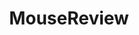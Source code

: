 ---
title: MouseReview
crosslinks:
- youtubefactsbot
- hardwareswap
- Competitiveoverwatch
- GlobalOffensive
- MechanicalKeyboards
- youtubot
- u_imguralbumbot
- razer
- MassdropBot
- OverwatchUniversity
- LogitechG
- alotabot
- mechmarket
- MousepadReview
- G502MasterRace
- wowservers
- headphones
- coolermaster
- steelseries
- Overwatch
---